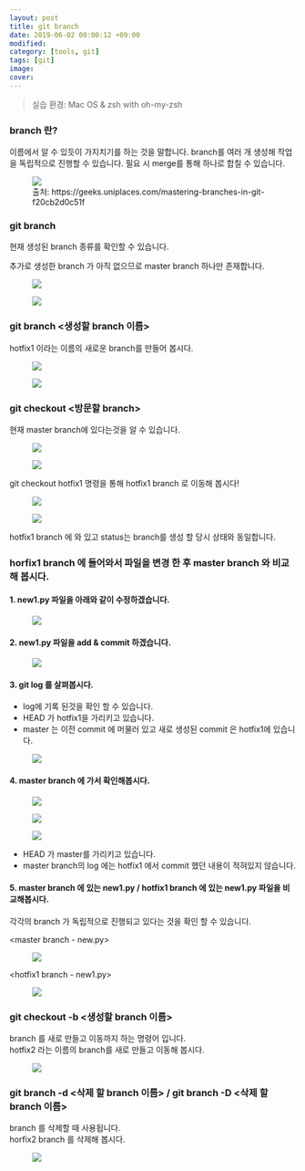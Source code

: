 ```yaml
---
layout: post
title: git branch
date: 2019-06-02 00:00:12 +09:00
modified: 
category: [tools, git]
tags: [git]
image: 
cover: 
---
```


>실습 환경: Mac OS & zsh with oh-my-zsh

### branch 란?<br>

이름에서 알 수 있듯이 가지치기를 하는 것을 말합니다.
branch를 여러 개 생성해 작업을 독립적으로 진행할 수 있습니다. 
필요 시 merge를 통해 하나로 합칠 수 있습니다.

<figure>
<img src="https://raw.githubusercontent.com/krispediadot/krispediadot.github.io/master/_posts/tools/git/2020-02-08-git-branch/git_branch_1.png">
<figcaption>출처: https://geeks.uniplaces.com/mastering-branches-in-git-f20cb2d0c51f</figcaption>
</figure>

### git branch
현재 생성된 branch 종류를 확인할 수 있습니다.<br>

추가로 생성한 branch 가 아직 없으므로 master branch 하나만 존재합니다. <br>
<figure>
<img src="https://raw.githubusercontent.com/krispediadot/krispediadot.github.io/master/_posts/tools/git/2020-02-08-git-branch/git_branch_2.png">
</figure>

<figure>
<img src="https://raw.githubusercontent.com/krispediadot/krispediadot.github.io/master/_posts/tools/git/2020-02-08-git-branch/git_branch_3.png">
</figure>

### git branch <생성할 branch 이름> 
hotfix1 이라는 이름의 새로운 branch를 만들어 봅시다.

<figure>
<img src="https://raw.githubusercontent.com/krispediadot/krispediadot.github.io/master/_posts/tools/git/2020-02-08-git-branch/git_branch_4.png">
</figure>

<figure>
<img src="https://raw.githubusercontent.com/krispediadot/krispediadot.github.io/master/_posts/tools/git/2020-02-08-git-branch/git_branch_5.png">
</figure>

### git checkout <방문할 branch>
현재 master branch에 있다는것을 알 수 있습니다.

<figure>
<img src="https://raw.githubusercontent.com/krispediadot/krispediadot.github.io/master/_posts/tools/git/2020-02-08-git-branch/git_branch_6.png">
</figure>

<figure>
<img src="https://raw.githubusercontent.com/krispediadot/krispediadot.github.io/master/_posts/tools/git/2020-02-08-git-branch/git_branch_7.png">
</figure>

git checkout hotfix1 명령을 통해 hotfix1 branch 로 이동해 봅시다!

<figure>
<img src="https://raw.githubusercontent.com/krispediadot/krispediadot.github.io/master/_posts/tools/git/2020-02-08-git-branch/git_branch_8.png">
</figure>

<figure>
<img src="https://raw.githubusercontent.com/krispediadot/krispediadot.github.io/master/_posts/tools/git/2020-02-08-git-branch/git_branch_9.png">
</figure>

hotfix1 branch 에 와 있고 status는 branch를 생성 할 당시 상태와 동일합니다.

### horfix1 branch 에 들어와서 파일을 변경 한 후 master branch 와 비교해 봅시다.
#### 1. new1.py 파일을 아래와 같이 수정하겠습니다. 
<figure>
<img src="https://raw.githubusercontent.com/krispediadot/krispediadot.github.io/master/_posts/tools/git/2020-02-08-git-branch/git_branch_10.png">
</figure>

#### 2. new1.py 파일을 add & commit 하겠습니다.
<figure>
<img src="https://raw.githubusercontent.com/krispediadot/krispediadot.github.io/master/_posts/tools/git/2020-02-08-git-branch/git_branch_11.png">
</figure>

#### 3. git log 를 살펴봅시다.
- log에 기록 된것을 확인 할 수 있습니다. 
- HEAD 가 hotfix1을 가리키고 있습니다. 
- master 는 이전 commit 에 머물러 있고 새로 생성된 commit 은 hotfix1에 있습니다.
<figure>
<img src="https://raw.githubusercontent.com/krispediadot/krispediadot.github.io/master/_posts/tools/git/2020-02-08-git-branch/git_branch_12.png">
</figure>

#### 4. master branch 에 가서 확인해봅시다. 
<figure>
<img src="https://raw.githubusercontent.com/krispediadot/krispediadot.github.io/master/_posts/tools/git/2020-02-08-git-branch/git_branch_13.png">
</figure>

<figure>
<img src="https://raw.githubusercontent.com/krispediadot/krispediadot.github.io/master/_posts/tools/git/2020-02-08-git-branch/git_branch_14.png">
</figure>

<figure>
<img src="https://raw.githubusercontent.com/krispediadot/krispediadot.github.io/master/_posts/tools/git/2020-02-08-git-branch/git_branch_15.png">
</figure>

- HEAD 가 master를 가리키고 있습니다. 
- master branch의 log 에는 hotfix1 에서 commit 했던 내용이 적혀있지 않습니다. 

#### 5. master branch 에 있는 new1.py / hotfix1 branch 에 있는 new1.py 파일을 비교해봅시다.
각각의 branch 가 독립적으로 진행되고 있다는 것을 확인 할 수 있습니다.<br>

<master branch - new.py>
<figure>
<img src="https://raw.githubusercontent.com/krispediadot/krispediadot.github.io/master/_posts/tools/git/2020-02-08-git-branch/git_branch_16.png">
</figure>

<hotfix1 branch - new1.py>
<figure>
<img src="https://raw.githubusercontent.com/krispediadot/krispediadot.github.io/master/_posts/tools/git/2020-02-08-git-branch/git_branch_17.png">
</figure>

### git checkout -b <생성할 branch 이름>
branch 를 새로 만들고 이동까지 하는 명령어 입니다. <br>
hotfix2 라는 이름의 branch를 새로 만들고 이동해 봅시다. 
<figure>
<img src="https://raw.githubusercontent.com/krispediadot/krispediadot.github.io/master/_posts/tools/git/2020-02-08-git-branch/git_branch_18.png">
</figure>

### git branch -d <삭제 할 branch 이름> / git branch -D <삭제 할 branch 이름>
branch 를 삭제할 때 사용됩니다. <br>
horfix2 branch 를 삭제해 봅시다.
<figure>
<img src="https://raw.githubusercontent.com/krispediadot/krispediadot.github.io/master/_posts/tools/git/2020-02-08-git-branch/git_branch_19.png">
</figure>
